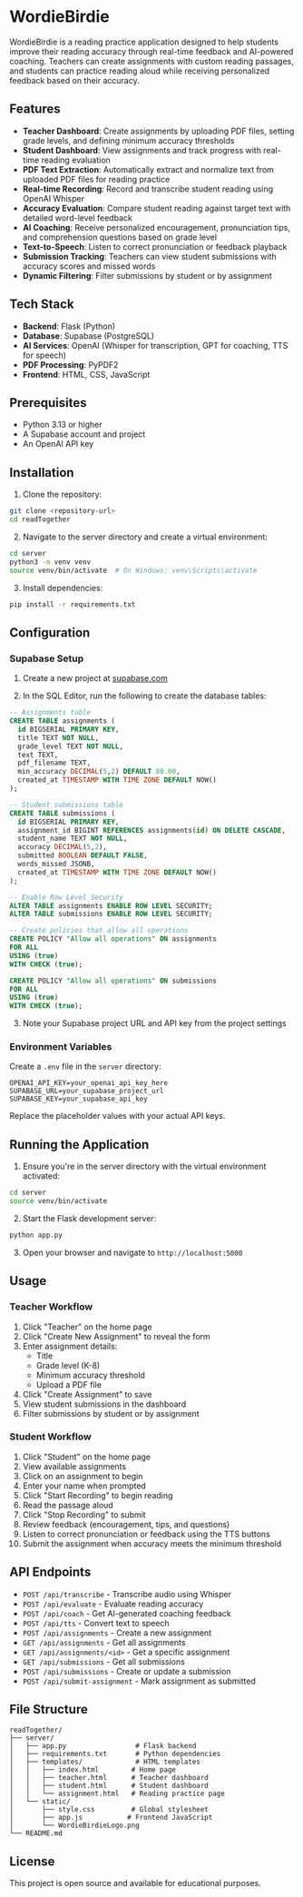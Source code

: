 # WordieBirdie

WordieBirdie is a reading practice application designed to help students improve their reading accuracy through real-time feedback and AI-powered coaching. Teachers can create assignments with custom reading passages, and students can practice reading aloud while receiving personalized feedback based on their accuracy.

## Features

- **Teacher Dashboard**: Create assignments by uploading PDF files, setting grade levels, and defining minimum accuracy thresholds
- **Student Dashboard**: View assignments and track progress with real-time reading evaluation
- **PDF Text Extraction**: Automatically extract and normalize text from uploaded PDF files for reading practice
- **Real-time Recording**: Record and transcribe student reading using OpenAI Whisper
- **Accuracy Evaluation**: Compare student reading against target text with detailed word-level feedback
- **AI Coaching**: Receive personalized encouragement, pronunciation tips, and comprehension questions based on grade level
- **Text-to-Speech**: Listen to correct pronunciation or feedback playback
- **Submission Tracking**: Teachers can view student submissions with accuracy scores and missed words
- **Dynamic Filtering**: Filter submissions by student or by assignment

## Tech Stack

- **Backend**: Flask (Python)
- **Database**: Supabase (PostgreSQL)
- **AI Services**: OpenAI (Whisper for transcription, GPT for coaching, TTS for speech)
- **PDF Processing**: PyPDF2
- **Frontend**: HTML, CSS, JavaScript

## Prerequisites

- Python 3.13 or higher
- A Supabase account and project
- An OpenAI API key

## Installation

1. Clone the repository:
```bash
git clone <repository-url>
cd readTogether
```

2. Navigate to the server directory and create a virtual environment:
```bash
cd server
python3 -m venv venv
source venv/bin/activate  # On Windows: venv\Scripts\activate
```

3. Install dependencies:
```bash
pip install -r requirements.txt
```

## Configuration

### Supabase Setup

1. Create a new project at [supabase.com](https://supabase.com)

2. In the SQL Editor, run the following to create the database tables:

```sql
-- Assignments table
CREATE TABLE assignments (
  id BIGSERIAL PRIMARY KEY,
  title TEXT NOT NULL,
  grade_level TEXT NOT NULL,
  text TEXT,
  pdf_filename TEXT,
  min_accuracy DECIMAL(5,2) DEFAULT 80.00,
  created_at TIMESTAMP WITH TIME ZONE DEFAULT NOW()
);

-- Student submissions table
CREATE TABLE submissions (
  id BIGSERIAL PRIMARY KEY,
  assignment_id BIGINT REFERENCES assignments(id) ON DELETE CASCADE,
  student_name TEXT NOT NULL,
  accuracy DECIMAL(5,2),
  submitted BOOLEAN DEFAULT FALSE,
  words_missed JSONB,
  created_at TIMESTAMP WITH TIME ZONE DEFAULT NOW()
);

-- Enable Row Level Security
ALTER TABLE assignments ENABLE ROW LEVEL SECURITY;
ALTER TABLE submissions ENABLE ROW LEVEL SECURITY;

-- Create policies that allow all operations
CREATE POLICY "Allow all operations" ON assignments
FOR ALL
USING (true)
WITH CHECK (true);

CREATE POLICY "Allow all operations" ON submissions
FOR ALL
USING (true)
WITH CHECK (true);
```

3. Note your Supabase project URL and API key from the project settings

### Environment Variables

Create a `.env` file in the `server` directory:

```
OPENAI_API_KEY=your_openai_api_key_here
SUPABASE_URL=your_supabase_project_url
SUPABASE_KEY=your_supabase_api_key
```

Replace the placeholder values with your actual API keys.

## Running the Application

1. Ensure you're in the server directory with the virtual environment activated:
```bash
cd server
source venv/bin/activate
```

2. Start the Flask development server:
```bash
python app.py
```

3. Open your browser and navigate to `http://localhost:5000`

## Usage

### Teacher Workflow

1. Click "Teacher" on the home page
2. Click "Create New Assignment" to reveal the form
3. Enter assignment details:
   - Title
   - Grade level (K-8)
   - Minimum accuracy threshold
   - Upload a PDF file
4. Click "Create Assignment" to save
5. View student submissions in the dashboard
6. Filter submissions by student or by assignment

### Student Workflow

1. Click "Student" on the home page
2. View available assignments
3. Click on an assignment to begin
4. Enter your name when prompted
5. Click "Start Recording" to begin reading
6. Read the passage aloud
7. Click "Stop Recording" to submit
8. Review feedback (encouragement, tips, and questions)
9. Listen to correct pronunciation or feedback using the TTS buttons
10. Submit the assignment when accuracy meets the minimum threshold

## API Endpoints

- `POST /api/transcribe` - Transcribe audio using Whisper
- `POST /api/evaluate` - Evaluate reading accuracy
- `POST /api/coach` - Get AI-generated coaching feedback
- `POST /api/tts` - Convert text to speech
- `POST /api/assignments` - Create a new assignment
- `GET /api/assignments` - Get all assignments
- `GET /api/assignments/<id>` - Get a specific assignment
- `GET /api/submissions` - Get all submissions
- `POST /api/submissions` - Create or update a submission
- `POST /api/submit-assignment` - Mark assignment as submitted

## File Structure

```
readTogether/
├── server/
│   ├── app.py                 # Flask backend
│   ├── requirements.txt       # Python dependencies
│   ├── templates/             # HTML templates
│   │   ├── index.html        # Home page
│   │   ├── teacher.html      # Teacher dashboard
│   │   ├── student.html      # Student dashboard
│   │   └── assignment.html   # Reading practice page
│   └── static/
│       ├── style.css         # Global stylesheet
│       ├── app.js           # Frontend JavaScript
│       └── WordieBirdieLogo.png
└── README.md
```

## License

This project is open source and available for educational purposes.
